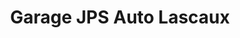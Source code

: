 ---
title: "Garage JPS Auto Lascaux"
url: /montoire-sur-le-loir/garage-jps-auto-lascaux/
shop: Autowerkstatt
---